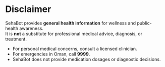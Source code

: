 # Disclaimer

SehaBot provides **general health information** for wellness and public-health awareness.  
It is **not** a substitute for professional medical advice, diagnosis, or treatment.

- For personal medical concerns, consult a licensed clinician.
- For emergencies in Oman, call **9999**.
- SehaBot does not provide medication dosages or diagnostic decisions.

